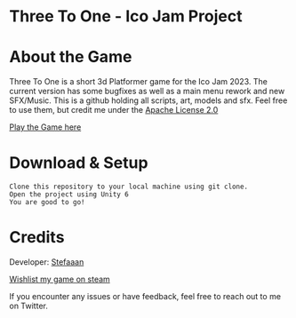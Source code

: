 # Three To One - Ico Jam Project

# About the Game
Three To One is a short 3d Platformer game for the Ico Jam 2023. The current version has some bugfixes as well as a main menu rework and new SFX/Music.
This is a github holding all scripts, art, models and sfx. Feel free to use them, but credit me under the [Apache License 2.0](https://www.apache.org/licenses/LICENSE-2.0.html)

[Play the Game here](https://stefaaan06.itch.io/three-to-one)

# Download & Setup
    Clone this repository to your local machine using git clone.
    Open the project using Unity 6
    You are good to go!

# Credits

  Developer: [Stefaaan](https://twitter.com/Stefaaan06)  
  
  [Wishlist my game on steam](https://store.steampowered.com/news/app/2547010/view/3676680576869832935)
    
  
If you encounter any issues or have feedback, feel free to reach out to me on Twitter.
